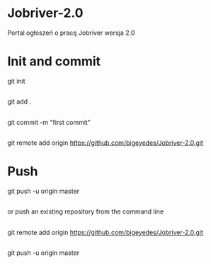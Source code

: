 # Jobriver-2.0
Portal ogłoszeń o pracę Jobriver wersja 2.0

# Init and commit

git init
##
git add .
##
git commit -m "first commit"
##
git remote add origin https://github.com/bigeyedes/Jobriver-2.0.git

# Push

git push -u origin master
##
or push an existing repository from the command line
##
git remote add origin https://github.com/bigeyedes/Jobriver-2.0.git
##
git push -u origin master
